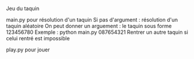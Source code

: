 Jeu du taquin

main.py pour résolution d'un taquin
    Si pas d'argument : résolution d'un taquin aléatoire
    On peut donner un arguement : le taquin sous forme 123456780
        Exemple : python main.py 087654321
        Rentrer un autre taquin si celui rentré est impossible

play.py pour jouer